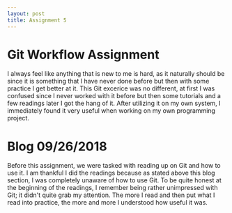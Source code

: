 ```yaml
---
layout: post
title: Assignment 5
---
```


# Git Workflow Assignment

I always feel like anything that is new to me is hard, as it naturally should be since it is something that I have never done before but then with some practice I get better at it. This Git excerice was no different, at first I was confused since I never worked with it before but then some tutorials and a few readings later I got the hang of it. After utilizing it on my own system, I immediately found it very useful when working on my own programming project. 

# Blog 09/26/2018
Before this assignment, we were tasked with reading up on Git and how to use it. I am thankful I did the readings because as stated above this blog section, I was completely unaware of how to use Git. To be quite honest at the beginning of the readings, I remember being rather unimpressed with Git; it didn't quite grab my attention. The more I read and then put what I read into practice, the more and more I understood how useful it was. 
